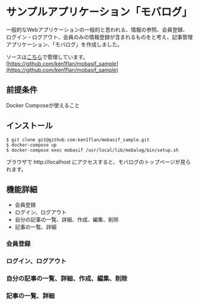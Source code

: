 # サンプルアプリケーション「モバログ」

一般的なWebアプリケーションの一般的と思われる、情報の参照、会員登録、ログイン・ログアウト、会員のみの情報登録が含まれるものをと考え、記事管理アプリケーション、「モバログ」を作成しました。

ソースは[こちら](https://github.com/ken1flan/mobasif_sample)で管理しています。
[https://github.com/ken1flan/mobasif_sample](https://github.com/ken1flan/mobasif_sample)

## 前提条件

Docker Composeが使えること

## インストール

```console
$ git clone git@github.com:ken1flan/mobasif_sample.git
$ docker-compose up
$ docker-compose exec mobasif /usr/local/lib/mobalog/bin/setup.sh
```

ブラウザで http://localhost にアクセスすると、モバログのトップページが見られます。

## 機能詳細

- 会員登録
- ログイン、ログアウト
- 自分の記事の一覧、詳細、作成、編集、削除
- 記事の一覧、詳細

### 会員登録

### ログイン、ログアウト

### 自分の記事の一覧、詳細、作成、編集、削除

### 記事の一覧、詳細
